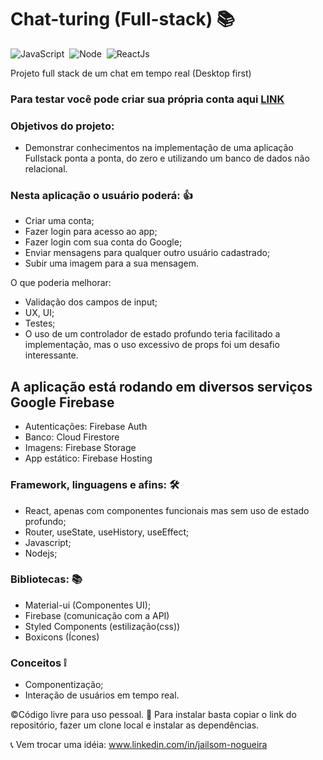 # Chat-turing (Full-stack) 📚

![JavaScript](https://img.shields.io/badge/-JavaScript-FEAE32?style=flat&logoColor=fff&logo=javascript)&nbsp;
![Node](https://img.shields.io/badge/-Node.js-5B9856?style=flat&logoColor=fff&logo=node.js)&nbsp;
![ReactJs](https://img.shields.io/badge/-React.js-18BCEE?style=flat&logoColor=fff&logo=react)&nbsp;

Projeto full stack de um chat em tempo real (Desktop first) 

### Para testar você pode criar sua própria conta aqui [LINK](https://chat-turing.web.app) 

### Objetivos do projeto:
- Demonstrar conhecimentos na implementação de uma aplicação Fullstack ponta a ponta, do zero e utilizando um banco de dados não relacional.

### Nesta aplicação o usuário poderá: 👍
- Criar uma conta;
- Fazer login para acesso ao app;
- Fazer login com sua conta do Google;
- Enviar mensagens para qualquer outro usuário cadastrado;
- Subir uma imagem para a sua mensagem.

O que poderia melhorar: 
- Validação dos campos de input;
- UX, UI;
- Testes;
- O uso de um controlador de estado profundo teria facilitado a implementação, mas o uso excessivo de props foi um desafio interessante.

## A aplicação está rodando em diversos serviços Google Firebase
- Autenticações: Firebase Auth
- Banco: Cloud Firestore
- Imagens: Firebase Storage
- App estático: Firebase Hosting

### Framework, linguagens e afins: 🛠
- React, apenas com componentes funcionais mas sem uso de estado profundo;
- Router, useState, useHistory, useEffect;
- Javascript;
- Nodejs;

### Bibliotecas: 📚
- Material-ui (Componentes UI);
- Firebase (comunicação com a API)
- Styled Components (estilização(css))
- Boxicons (Ícones)

### Conceitos ❕
- Componentização;
- Interação de usuários em tempo real.

©Código livre para uso pessoal. 🎁
Para instalar basta copiar o link do repositório, fazer um clone local e instalar as dependências. 

📞 Vem trocar uma idéia: www.linkedin.com/in/jailsom-nogueira
